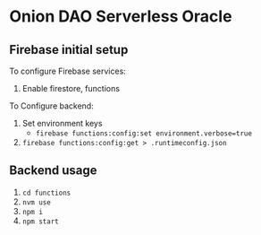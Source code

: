 # Onion DAO Serverless Oracle

## Firebase initial setup

To configure Firebase services:

1. Enable firestore, functions

To Configure backend:

1. Set environment keys
	- `firebase functions:config:set environment.verbose=true`
1. `firebase functions:config:get > .runtimeconfig.json`
## Backend usage

1. `cd functions`
2. `nvm use`
3. `npm i`
5. `npm start`